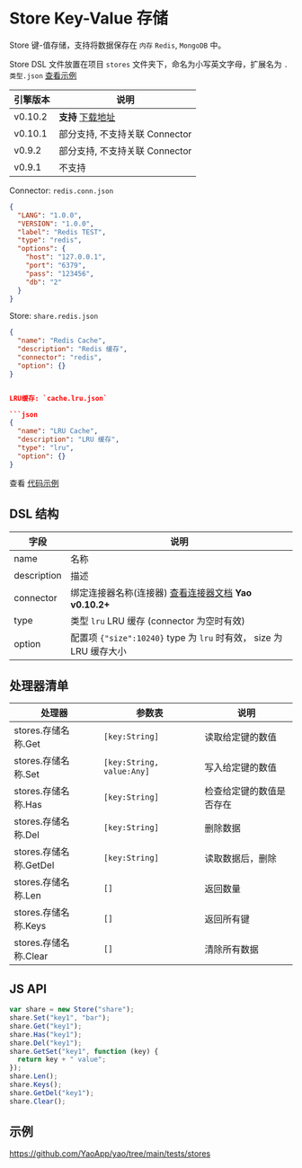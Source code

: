 # Store Key-Value 存储

Store 键-值存储，支持将数据保存在 `内存` `Redis`, `MongoDB` 中。

Store DSL 文件放置在项目 `stores` 文件夹下，命名为小写英文字母，扩展名为 `.类型.json` [查看示例](https://github.com/YaoApp/yao/tree/main/tests/stores)

| 引擎版本 | 说明                                                             |
| -------- | ---------------------------------------------------------------- |
| v0.10.2  | **支持** [下载地址](https://github.com/YaoApp/website-doc-zh-CN) |
| v0.10.1  | 部分支持, 不支持关联 Connector                                   |
| v0.9.2   | 部分支持, 不支持关联 Connector                                   |
| v0.9.1   | 不支持                                                           |

<Detail title="查看源码">

Connector: `redis.conn.json`

```json
{
  "LANG": "1.0.0",
  "VERSION": "1.0.0",
  "label": "Redis TEST",
  "type": "redis",
  "options": {
    "host": "127.0.0.1",
    "port": "6379",
    "pass": "123456",
    "db": "2"
  }
}
```

Store: `share.redis.json`

````json
{
  "name": "Redis Cache",
  "description": "Redis 缓存",
  "connector": "redis",
  "option": {}
}


LRU缓存: `cache.lru.json`

```json
{
  "name": "LRU Cache",
  "description": "LRU 缓存",
  "type": "lru",
  "option": {}
}
````

</Detail>

查看 [代码示例](#示例)

## DSL 结构

| 字段        | 说明                                                                |
| ----------- | ------------------------------------------------------------------- |
| name        | 名称                                                                |
| description | 描述                                                                |
| connector   | 绑定连接器名称(连接器) [查看连接器文档](Connector) **Yao v0.10.2+** |
| type        | 类型 `lru` LRU 缓存 (connector 为空时有效)                          |
| option      | 配置项 `{"size":10240}` type 为 `lru` 时有效， size 为 LRU 缓存大小 |

## 处理器清单

| 处理器                 | 参数表                    | 说明                     |
| ---------------------- | ------------------------- | ------------------------ |
| stores.存储名称.Get    | `[key:String]`            | 读取给定键的数值         |
| stores.存储名称.Set    | `[key:String, value:Any]` | 写入给定键的数值         |
| stores.存储名称.Has    | `[key:String]`            | 检查给定键的数值是否存在 |
| stores.存储名称.Del    | `[key:String]`            | 删除数据                 |
| stores.存储名称.GetDel | `[key:String]`            | 读取数据后，删除         |
| stores.存储名称.Len    | `[]`                      | 返回数量                 |
| stores.存储名称.Keys   | `[]`                      | 返回所有键               |
| stores.存储名称.Clear  | `[]`                      | 清除所有数据             |

## JS API

```javascript
var share = new Store("share");
share.Set("key1", "bar");
share.Get("key1");
share.Has("key1");
share.Del("key1");
share.GetSet("key1", function (key) {
  return key + " value";
});
share.Len();
share.Keys();
share.GetDel("key1");
share.Clear();
```

## 示例

https://github.com/YaoApp/yao/tree/main/tests/stores
